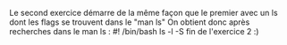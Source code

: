 Le second exercice démarre de la même façon que le premier avec un ls dont les flags se trouvent dans le "man ls"
On obtient donc après recherches dans le man ls :
	#! /bin/bash
	ls -l -S
fin de l'exercice 2 :)
